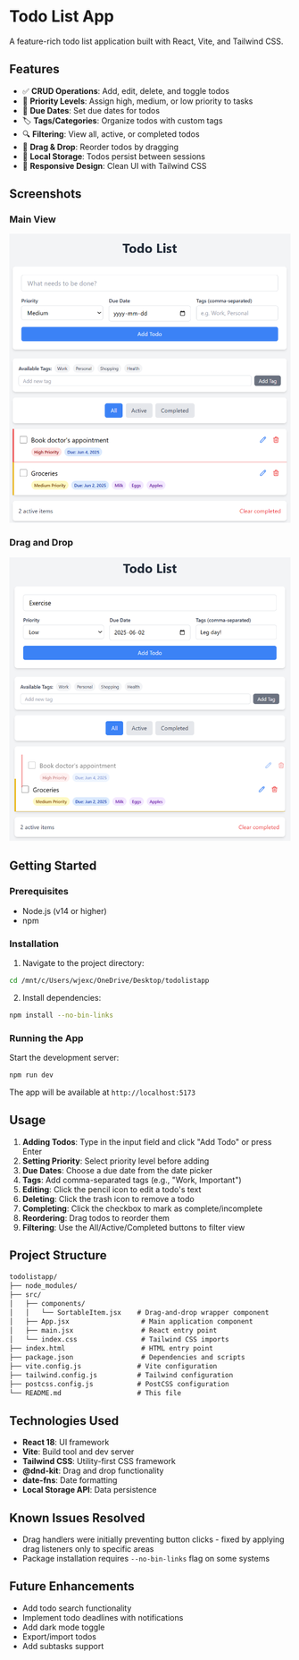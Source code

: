# Todo List App

A feature-rich todo list application built with React, Vite, and Tailwind CSS.

## Features

- ✅ **CRUD Operations**: Add, edit, delete, and toggle todos
- 🎯 **Priority Levels**: Assign high, medium, or low priority to tasks
- 📅 **Due Dates**: Set due dates for todos
- 🏷️ **Tags/Categories**: Organize todos with custom tags
- 🔍 **Filtering**: View all, active, or completed todos
- 🔄 **Drag & Drop**: Reorder todos by dragging
- 💾 **Local Storage**: Todos persist between sessions
- 🎨 **Responsive Design**: Clean UI with Tailwind CSS

## Screenshots

### Main View
![Main View](./screenshots/main-view.png)

### Drag and Drop
![Drag and Drop](./screenshots/drag-and-drop.png)

## Getting Started

### Prerequisites
- Node.js (v14 or higher)
- npm

### Installation

1. Navigate to the project directory:
```bash
cd /mnt/c/Users/wjexc/OneDrive/Desktop/todolistapp
```

2. Install dependencies:
```bash
npm install --no-bin-links
```

### Running the App

Start the development server:
```bash
npm run dev
```

The app will be available at `http://localhost:5173`

## Usage

1. **Adding Todos**: Type in the input field and click "Add Todo" or press Enter
2. **Setting Priority**: Select priority level before adding
3. **Due Dates**: Choose a due date from the date picker
4. **Tags**: Add comma-separated tags (e.g., "Work, Important")
5. **Editing**: Click the pencil icon to edit a todo's text
6. **Deleting**: Click the trash icon to remove a todo
7. **Completing**: Click the checkbox to mark as complete/incomplete
8. **Reordering**: Drag todos to reorder them
9. **Filtering**: Use the All/Active/Completed buttons to filter view

## Project Structure

```
todolistapp/
├── node_modules/
├── src/
│   ├── components/
│   │   └── SortableItem.jsx    # Drag-and-drop wrapper component
│   ├── App.jsx                  # Main application component
│   ├── main.jsx                 # React entry point
│   └── index.css                # Tailwind CSS imports
├── index.html                   # HTML entry point
├── package.json                 # Dependencies and scripts
├── vite.config.js              # Vite configuration
├── tailwind.config.js          # Tailwind configuration
├── postcss.config.js           # PostCSS configuration
└── README.md                   # This file
```

## Technologies Used

- **React 18**: UI framework
- **Vite**: Build tool and dev server
- **Tailwind CSS**: Utility-first CSS framework
- **@dnd-kit**: Drag and drop functionality
- **date-fns**: Date formatting
- **Local Storage API**: Data persistence

## Known Issues Resolved

- Drag handlers were initially preventing button clicks - fixed by applying drag listeners only to specific areas
- Package installation requires `--no-bin-links` flag on some systems

## Future Enhancements

- Add todo search functionality
- Implement todo deadlines with notifications
- Add dark mode toggle
- Export/import todos
- Add subtasks support